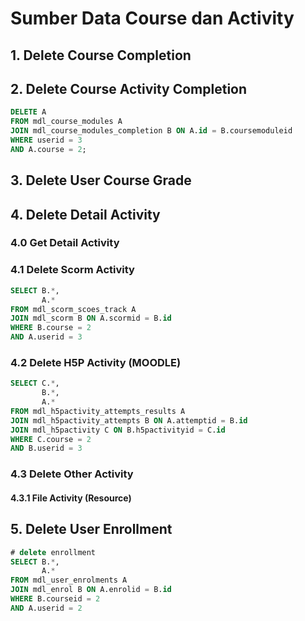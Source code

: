 # Sumber Data Course dan Activity

## 1. Delete Course Completion

## 2. Delete Course Activity Completion

```sql
DELETE A
FROM mdl_course_modules A
JOIN mdl_course_modules_completion B ON A.id = B.coursemoduleid
WHERE userid = 3
AND A.course = 2;
```

## 3. Delete User Course Grade

## 4. Delete Detail Activity

### 4.0 Get Detail Activity


### 4.1 Delete Scorm Activity

```sql
SELECT B.*,
       A.*
FROM mdl_scorm_scoes_track A
JOIN mdl_scorm B ON A.scormid = B.id
WHERE B.course = 2
AND A.userid = 3
```

### 4.2 Delete H5P Activity (MOODLE)

```sql
SELECT C.*,
       B.*,
       A.*
FROM mdl_h5pactivity_attempts_results A
JOIN mdl_h5pactivity_attempts B ON A.attemptid = B.id
JOIN mdl_h5pactivity C ON B.h5pactivityid = C.id
WHERE C.course = 2
AND B.userid = 3
```

### 4.3 Delete Other Activity

#### 4.3.1 File Activity (Resource)

## 5. Delete User Enrollment

```sql
# delete enrollment
SELECT B.*,
       A.*
FROM mdl_user_enrolments A
JOIN mdl_enrol B ON A.enrolid = B.id
WHERE B.courseid = 2
AND A.userid = 2
```